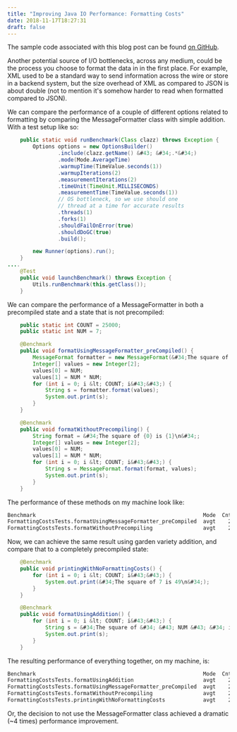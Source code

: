 ```yaml
---
title: "Improving Java IO Performance: Formatting Costs"
date: 2018-11-17T18:27:31
draft: false
---
```


The sample code associated with this blog post can be found [on GitHub](https://github.com/nfisher23/io-tuning).

Another potential source of I/O bottlenecks, across any medium, could be the process you choose to format the data in in the first place. For example, XML used to be a standard way to send information across the wire or store in a backend system, but the size overhead of XML as compared to JSON is about double (not to mention it&#39;s somehow harder to read when formatted compared to JSON).

We can compare the performance of a couple of different options related to formatting by comparing the MessageFormatter class with simple addition. With a test setup like so:

```java
    public static void runBenchmark(Class clazz) throws Exception {
        Options options = new OptionsBuilder()
                .include(clazz.getName() &#43; &#34;.*&#34;)
                .mode(Mode.AverageTime)
                .warmupTime(TimeValue.seconds(1))
                .warmupIterations(2)
                .measurementIterations(2)
                .timeUnit(TimeUnit.MILLISECONDS)
                .measurementTime(TimeValue.seconds(1))
                // OS bottleneck, so we use should one
                // thread at a time for accurate results
                .threads(1)
                .forks(1)
                .shouldFailOnError(true)
                .shouldDoGC(true)
                .build();

        new Runner(options).run();
    }
....
    @Test
    public void launchBenchmark() throws Exception {
        Utils.runBenchmark(this.getClass());
    }

```

We can compare the performance of a MessageFormatter in both a precompiled state and a state that is not precompiled:

```java
    public static int COUNT = 25000;
    public static int NUM = 7;

    @Benchmark
    public void formatUsingMessageFormatter_preCompiled() {
        MessageFormat formatter = new MessageFormat(&#34;The square of {0} is {1}\n&#34;);
        Integer[] values = new Integer[2];
        values[0] = NUM;
        values[1] = NUM * NUM;
        for (int i = 0; i &lt; COUNT; i&#43;&#43;) {
            String s = formatter.format(values);
            System.out.print(s);
        }
    }

    @Benchmark
    public void formatWithoutPrecompiling() {
        String format = &#34;The square of {0} is {1}\n&#34;;
        Integer[] values = new Integer[2];
        values[0] = NUM;
        values[1] = NUM * NUM;
        for (int i = 0; i &lt; COUNT; i&#43;&#43;) {
            String s = MessageFormat.format(format, values);
            System.out.print(s);
        }
    }

```

The performance of these methods on my machine look like:

```bash
Benchmark                                                     Mode  Cnt    Score   Error  Units
FormattingCostsTests.formatUsingMessageFormatter_preCompiled  avgt    2  275.921          ms/op
FormattingCostsTests.formatWithoutPrecompiling                avgt    2  334.822          ms/op
```

Now, we can achieve the same result using garden variety addition, and compare that to a completely precompiled state:

```java
    @Benchmark
    public void printingWithNoFormattingCosts() {
        for (int i = 0; i &lt; COUNT; i&#43;&#43;) {
            System.out.print(&#34;The square of 7 is 49\n&#34;);
        }
    }

    @Benchmark
    public void formatUsingAddition() {
        for (int i = 0; i &lt; COUNT; i&#43;&#43;) {
            String s = &#34;The square of &#34; &#43; NUM &#43; &#34; is &#34; &#43; NUM * NUM &#43; &#34;\n&#34;;
            System.out.print(s);
        }
    }

```

The resulting performance of everything together, on my machine, is:

```bash
Benchmark                                                     Mode  Cnt    Score   Error  Units
FormattingCostsTests.formatUsingAddition                      avgt    2   59.710          ms/op
FormattingCostsTests.formatUsingMessageFormatter_preCompiled  avgt    2  275.921          ms/op
FormattingCostsTests.formatWithoutPrecompiling                avgt    2  334.822          ms/op
FormattingCostsTests.printingWithNoFormattingCosts            avgt    2   57.381          ms/op
```

Or, the decision to not use the MessageFormatter class achieved a dramatic (~4 times) performance improvement.

